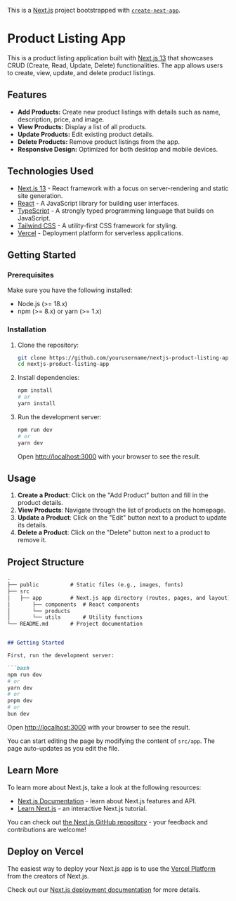 This is a [Next.js](https://nextjs.org/) project bootstrapped with [`create-next-app`](https://github.com/vercel/next.js/tree/canary/packages/create-next-app).

# Product Listing App

This is a product listing application built with [Next.js 13](https://nextjs.org/) that showcases CRUD (Create, Read, Update, Delete) functionalities. The app allows users to create, view, update, and delete product listings.

## Features

- **Add Products:** Create new product listings with details such as name, description, price, and image.
- **View Products:** Display a list of all products.
- **Update Products:** Edit existing product details.
- **Delete Products:** Remove product listings from the app.
- **Responsive Design:** Optimized for both desktop and mobile devices.

## Technologies Used

- [Next.js 13](https://nextjs.org/) - React framework with a focus on server-rendering and static site generation.
- [React](https://reactjs.org/) - A JavaScript library for building user interfaces.
- [TypeScript](https://www.typescriptlang.org/) - A strongly typed programming language that builds on JavaScript.
- [Tailwind CSS](https://tailwindcss.com/) - A utility-first CSS framework for styling.
- [Vercel](https://vercel.com/) - Deployment platform for serverless applications.

## Getting Started

### Prerequisites

Make sure you have the following installed:

- Node.js (>= 18.x)
- npm (>= 8.x) or yarn (>= 1.x)

### Installation

1. Clone the repository:

    ```bash
    git clone https://github.com/yourusername/nextjs-product-listing-app.git
    cd nextjs-product-listing-app
    ```

2. Install dependencies:

    ```bash
    npm install
    # or
    yarn install
    ```

4. Run the development server:

    ```bash
    npm run dev
    # or
    yarn dev
    ```

    Open [http://localhost:3000](http://localhost:3000) with your browser to see the result.

## Usage

1. **Create a Product**: Click on the "Add Product" button and fill in the product details.
2. **View Products**: Navigate through the list of products on the homepage.
3. **Update a Product**: Click on the "Edit" button next to a product to update its details.
4. **Delete a Product**: Click on the "Delete" button next to a product to remove it.

## Project Structure

```markdown
.
├── public          # Static files (e.g., images, fonts)
├── src             
│   ├── app         # Next.js app directory (routes, pages, and layout)
│       ├── components  # React components
│       └── products
│       └── utils       # Utility functions
└── README.md       # Project documentation


## Getting Started

First, run the development server:

```bash
npm run dev
# or
yarn dev
# or
pnpm dev
# or
bun dev
```

Open [http://localhost:3000](http://localhost:3000) with your browser to see the result.

You can start editing the page by modifying the content of  `src/app`. The page auto-updates as you edit the file.

## Learn More

To learn more about Next.js, take a look at the following resources:

- [Next.js Documentation](https://nextjs.org/docs) - learn about Next.js features and API.
- [Learn Next.js](https://nextjs.org/learn) - an interactive Next.js tutorial.

You can check out [the Next.js GitHub repository](https://github.com/vercel/next.js/) - your feedback and contributions are welcome!

## Deploy on Vercel

The easiest way to deploy your Next.js app is to use the [Vercel Platform](https://vercel.com/new?utm_medium=default-template&filter=next.js&utm_source=create-next-app&utm_campaign=create-next-app-readme) from the creators of Next.js.

Check out our [Next.js deployment documentation](https://nextjs.org/docs/deployment) for more details.
